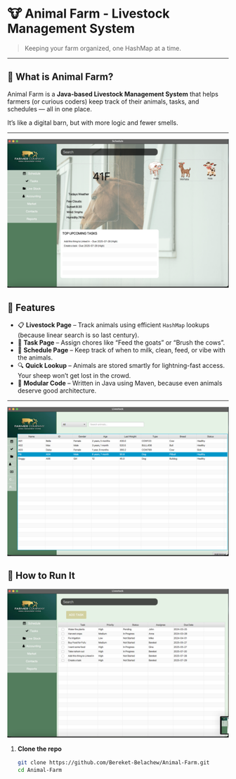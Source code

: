 # 🐮 Animal Farm - Livestock Management System

> Keeping your farm organized, one HashMap at a time.

---

## 🐓 What is Animal Farm?

Animal Farm is a **Java-based Livestock Management System** that helps farmers (or curious coders) keep track of their animals, tasks, and schedules — all in one place.

It’s like a digital barn, but with more logic and fewer smells.

---

![Livestock Page Screenshot](https://github.com/Bereket-Belachew/Animal-Farm/blob/f30cc4cdd009f019e2ddbda64acbd014b285cf67/Screenshot%202025-07-28%20at%2015.47.10.png)
## 🐐 Features

- 📋 **Livestock Page** – Track animals using efficient `HashMap` lookups (because linear search is so last century).
- 🧠 **Task Page** – Assign chores like “Feed the goats” or “Brush the cows”.
- 📅 **Schedule Page** – Keep track of when to milk, clean, feed, or vibe with the animals.
- 🔍 **Quick Lookup** – Animals are stored smartly for lightning-fast access. Your sheep won’t get lost in the crowd.
- 🚜 **Modular Code** – Written in Java using Maven, because even animals deserve good architecture.

---
![Livestock Page Screenshot](https://github.com/Bereket-Belachew/Animal-Farm/blob/cc1aff728dbf94d84f03f706e65ce629a13e9129/Screenshot%202025-07-28%20at%2015.47.02.png)
## 🐎 How to Run It
![Livestock Page Screenshot](https://github.com/Bereket-Belachew/Animal-Farm/blob/083eb66a91300bffcdd116fd88fff081446462e9/Screenshot%202025-07-28%20at%2015.47.16.png)
1. **Clone the repo**
   ```bash
   git clone https://github.com/Bereket-Belachew/Animal-Farm.git
   cd Animal-Farm

